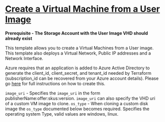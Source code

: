# [Create a Virtual Machine from a User Image](https://docs.microsoft.com/en-us/azure/virtual-machines/linux/cli-deploy-templates#create-a-custom-vm-image)
**Prerequisite - The Storage Account with the User Image VHD should already exist**

This template allows you to create a Virtual Machines from a User image. This template also deploys a Virtual Network, Public IP addresses and a Network Interface.

Azure requires that an application is added to Azure Active Directory to generate the client_id, client_secret, and tenant_id needed by Terraform (subscription_id can be recovered from your Azure account details). Please go [here](https://www.terraform.io/docs/providers/azurerm/) for full instructions on how to create this.

`image_uri` - Specifies the `image_uri` in the form publisherName:offer:skus:version. `image_uri` can also specify the VHD uri of a custom VM image to clone.
`os_type` -  When cloning a custom disk image the `os_type` documented below becomes required. Specifies the operating system Type, valid values are windows, linux. 
